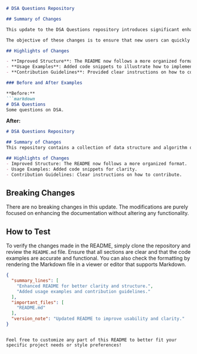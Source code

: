 ```markdown
# DSA Questions Repository

## Summary of Changes

This update to the DSA Questions repository introduces significant enhancements to the README file, providing clearer guidance for users and contributors. The improvements include a structured layout that emphasizes key information, making it easier to navigate. Additionally, we've added new sections that outline the usage of the repository, highlight important features, and clarify contribution guidelines.

The objective of these changes is to ensure that new users can quickly understand the purpose of the repository and how to get started with solving data structure and algorithm questions. By improving documentation, we aim to foster a more welcoming environment for contributors and facilitate collaboration within the community.

## Highlights of Changes

- **Improved Structure**: The README now follows a more organized format, making it easier to find relevant sections.
- **Usage Examples**: Added code snippets to illustrate how to implement solutions for common data structure and algorithm problems.
- **Contribution Guidelines**: Provided clear instructions on how to contribute to the repository, including coding standards and testing procedures.

### Before and After Examples

**Before:**
```markdown
# DSA Questions
Some questions on DSA.
```

**After:**
```markdown
# DSA Questions Repository

## Summary of Changes
This repository contains a collection of data structure and algorithm questions aimed at helping developers improve their problem-solving skills.

## Highlights of Changes
- Improved Structure: The README now follows a more organized format.
- Usage Examples: Added code snippets for clarity.
- Contribution Guidelines: Clear instructions on how to contribute.
```

## Breaking Changes

There are no breaking changes in this update. The modifications are purely focused on enhancing the documentation without altering any functionality.

## How to Test

To verify the changes made in the README, simply clone the repository and review the `README.md` file. Ensure that all sections are clear and that the code examples are accurate and functional. You can also check the formatting by rendering the Markdown file in a viewer or editor that supports Markdown.

```json
{
  "summary_lines": [
    "Enhanced README for better clarity and structure.",
    "Added usage examples and contribution guidelines."
  ],
  "important_files": [
    "README.md"
  ],
  "version_note": "Updated README to improve usability and clarity."
}
```
```

Feel free to customize any part of this README to better fit your specific project needs or style preferences!